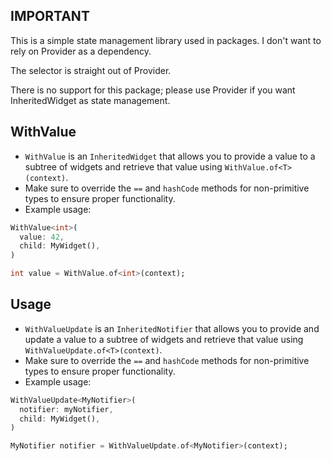 ## IMPORTANT

This is a simple state management library used in packages. I don't want to rely on Provider as a dependency.

The selector is straight out of Provider.

There is no support for this package; please use Provider if you want InheritedWidget as state management.

## WithValue

- `WithValue` is an `InheritedWidget` that allows you to provide a value to a subtree of widgets and retrieve that value using `WithValue.of<T>(context)`.
- Make sure to override the `==` and `hashCode` methods for non-primitive types to ensure proper functionality.
- Example usage:

```dart
WithValue<int>(
  value: 42,
  child: MyWidget(),
)

int value = WithValue.of<int>(context);
```

## Usage

- `WithValueUpdate` is an `InheritedNotifier` that allows you to provide and update a value to a subtree of widgets and retrieve that value using `WithValueUpdate.of<T>(context)`.
- Make sure to override the `==` and `hashCode` methods for non-primitive types to ensure proper functionality.
- Example usage:

```dart
WithValueUpdate<MyNotifier>(
  notifier: myNotifier,
  child: MyWidget(),
)

MyNotifier notifier = WithValueUpdate.of<MyNotifier>(context);

```
